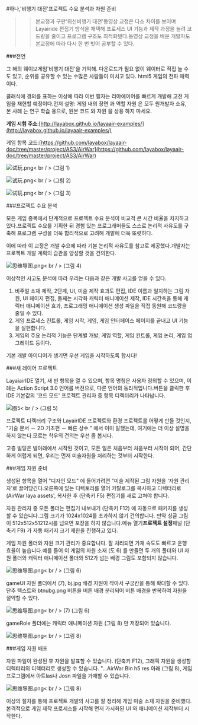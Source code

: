 #하나,'비행기 대전'프로젝트 수요 분석과 자원 준비

>> 본교정과 구판'위신비행기 대전'동영상 교정은 다소 차이를 보이며 Layairide 편집기 방식을 채택해 프로세스 UI 기능과 제작 과정을 늘려 코드량을 줄이고 프로그램 구조도 최적화됐다.동영상 교정을 배운 개발자도 본교정에 따라 다시 한 번 빗어 공부할 수 있다.

###전언

그 해의 웨이보게임'비행기 대전'을 기억해. 다운로드가 필요 없이 웨이터로 직접 놀 수도 있고, 순위를 공유할 수 있는 수많은 사람들이 미치고 있다. html5 게임의 전파 매력이다.

클래식에 경의를 표하는 이상에 따라 이번 필자는 리야에이어를 빠르게 개발해 고전 게임을 재현할 예정이다.먼저 설명: 게임 내의 장면 과 역할 자원 은 모두 원개발자 소유, 본 사례 는 연구 학습 용으로, 원본 코드 와 자원 을 상용 하지 마세요.



**게임 시험 주소**:[http://layabox.github.io/layaair-examples/](http://layabox.github.io/layaair-examples/)

게임 항목 코드:[https://github.com/layabox/layaair-doc/tree/master/project/AS3/AirWar](https://github.com/layabox/layaair-doc/tree/master/project/AS3/AirWar)

![试玩.png](img/1.png)< br / > (그림 1)

![试玩.png](img/2.png)< br / > (그림 2)

![试玩.png](img/3.png)< br / > (그림 3)



###프로젝트 수요 분석

모든 게임 종목에서 단계적으로 프로젝트 수요 분석이 비교적 큰 시간 비율을 차지하고 있다.프로젝트 수요를 기획한 뒤 경험 있는 프로그래머들도 스스로 논리적 사유도를 구축해 프로그램 구성을 더욱 합리적으로 고려해 개발에 더욱 또렷하다.

이에 따라 이 교정은 개발 수요에 따라 기본 논리적 사유도를 참고로 제공했다.개발자는 프로젝트 개발 계획의 습관을 양성할 것을 건의한다.

![思维导图.png](img/4.png)< br / > (그림 4)

이상적인 사고도 분석에 따라 우리는 다음과 같은 개발 사고를 얻을 수 있다.

1. 비주얼 소재 제작, 2단계, UI, 미술 제작 효과도 편집, IDE 이름과 일치하는 그림 자원, UI 페이지 편집, 둘째는 시각화 캐릭터 애니메이션 제작, IDE 시간축을 통해 캐릭터 애니메이션 효과, 프로그래밍 애니메이션 생성 파일을 직접 동원해 코드량을 줄일 수 있다.
2. 게임 프로세스 컨트롤, 게임 시작, 게임, 게임 인터페이스 페이지를 끝내고 UI 기능을 실현합니다.
3. 게임의 주요 논리적 기능은 단계별 개발, 게임 역할, 게임 컨트롤, 게임 논리, 게임 업그레이드 등이다.

기본 개발 아이디어가 생기면 우선 게임을 시작하도록 합시다!



###새 레이어 프로젝트

LayaiairIDE 열기, 새 빈 항목을 열 수 있으며, 항목 명칭은 사용자 정의할 수 있으며, 이 례는 Action Script 3.0 언어를 버전으로, 다른 언어의 동리적입니다.버튼을 클릭한 후 IDE 기본값의 '코드 모드' 프로젝트 관리자 중 항목 디렉터리가 나타납니다.

![图5](img/5.png)< br / > (그림 5)

프로젝트 디렉터리 구조와 LayairIDE 프로젝트와 환경 프로젝트를 어떻게 만들 것인지, "기술 문서 － 2D 기초편 － 빠른 상수 ” 에서 이미 말했는데, 여기에는 더 이상 설명을 하지 않는다.모르는 학우의 건의는 우선 좀 봅시다.

고층 빌딩은 발아래에서 시작된 것이고, 모든 일은 처음부터 처음부터 시작이 되어, 간단하게 어렵게 되면, 우리는 먼저 미술자원을 처리하는 것부터 시작한다.



 







###게임 자원 준비

생성된 항목을 열어 "디자인 모드" 에 들어가려면 "미술 제작된 그림 자원을 '자원 관리자'로 끌어당긴다.오른쪽에 있는 디렉토리를 열어 카탈로그를 복사하고 디렉터리로 (AirWar laya  assets', 복사한 후 (단축키 F5) 편집기를 새로 고쳐야 합니다.

자원 관리자 중 모든 폴더는 편집기 내보내기 (단축키 F12) 에 자동으로 패키지를 생성할 수 있습니다.그림 크기가 1024x1024를 초과하지 않기 건의합니다. 만약 싱글 그림이 512x512x51212시를 넘으면 포장을 하지 않습니다.메뉴 열기**프로젝트 설정**패널 (단축키 F9) 가 자동 패키지 크기 제한을 진행하고 있다.

게임 자원 폴더와 자원 크기 관리가 중요합니다. 잘 처리되면 가재 속도도 빠르고 운행 효율이 높습니다.예를 들어 이 게임의 자원 소재 (도 6) 를 만들면 두 개의 폴더와 UI 자원 폴더와 캐릭터 애니메이션 폴더와 512가 넘는 배경 그림도 포함되지 않습니다.



 ![思维导图.png](img/5.png)< br / > (그림 6)


gameUI 자원 폴더에서 (7), bj.jpg 배경 자원이 작아서 구궁칸을 통해 확대할 수 있다. 단추 텍스트와 btnubg.png 버튼을 버튼 배경 분리되어 버튼 배경을 반복하여 자원을 절약할 수 있다.



 ![思维导图.png](img/6.png)< br / > (7)
(그림 6)

gameRole 폴더에는 캐릭터 애니메이션 자원 (그림 8) 만 저장되어 있습니다.

![思维导图.png](img/7.png)< br / > (그림 8)



###게임 자원 배포

자원 파일이 완성된 후 자원을 발표할 수 있습니다. (단축키 F12), 그래픽 자원을 생성할 디렉터리의 디렉터리로 생성할 수 있습니다. "...AirWar  Bin  h5  res  아래 (그림 8), 게임 프로그램에서 아트las나 Josn 파일을 가재할 수 있습니다.

![思维导图.png](img/8.png)< br / > (그림 8)



이상의 절차를 통해 프로젝트 개발의 사고를 잘 정리해 게임 미술 소재 자원을 준비했다.본격적으로 게임 제작 프로세스를 시작해 먼저 가시화된 UI 와 애니메이션 제작부터 시작한다.